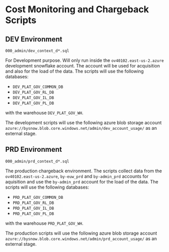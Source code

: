 Cost Monitoring and Chargeback Scripts
======================================

DEV Environment
---------------
`000_admin/dev_context_d*.sql`

For Development purpose. Will only run inside the `ov40102.east-us-2.azure`
development snowflake account. The account will be used for acquisition and also
for the load of the data.  The scripts will use the following databases:

- `DEV_PLAT_GOV_COMMON_DB`
- `DEV_PLAT_GOV_RL_DB`
- `DEV_PLAT_GOV_IL_DB`
- `DEV_PLAT_GOV_PL_DB`

with the warehouse `DEV_PLAT_GOV_WH`.

The development scripts will use the following azure blob storage account
`azure://bysnow.blob.core.windows.net/admin/dev_account_usage/` as an external stage.


PRD Environment
---------------
`000_admin/prd_context_d*.sql`

The production chargeback environment. The scripts collect data from the `ov40102.east-us-2.azure`,
`by-euw_prd` and `by-admin_prd` accounts for aquisition and use the `by-admin_prd` account
for the load of the data. The scripts will use the following databases:

- `PRD_PLAT_GOV_COMMON_DB`
- `PRD_PLAT_GOV_RL_DB`
- `PRD_PLAT_GOV_IL_DB`
- `PRD_PLAT_GOV_PL_DB`

with the warehouse `PRD_PLAT_GOV_WH`.

The production scripts will use the following azure blob storage account
`azure://bysnow.blob.core.windows.net/admin/prd_account_usage/` as an external stage.
